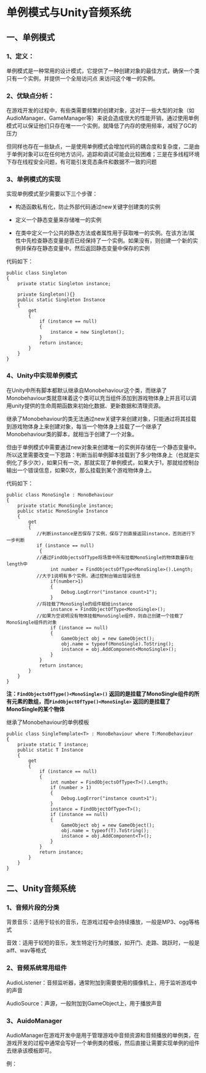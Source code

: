 # 单例模式与Unity音频系统

## 一、单例模式

### 1、定义：

单例模式是一种常用的设计模式，它提供了一种创建对象的最佳方式，确保一个类只有一个实例，并提供一个全局访问点 来访问这个唯一的实例。



### 2、优缺点分析：

在游戏开发的过程中，有些类需要频繁的创建对象，这对于一些大型的对象（如AudioManager、GameManager等）来说会造成很大的性能开销，通过使用单例模式可以保证他们只存在唯一一个实例，就降低了内存的使用频率，减轻了GC的压力



但同样也存在一些缺点，一是使用单例模式会增加代码的耦合度和复杂度，二是由于单例对象可以在任何地方访问，追踪和调试可能会比较困难；三是在多线程环境下存在线程安全问题，有可能引发竞态条件和数据不一致的问题



### 3、单例模式的实现

实现单例模式至少需要以下三个步骤：

- 构造函数私有化，防止外部代码通过new关键字创建类的实例

- 定义一个静态变量来存储唯一的实例

- 在类中定义一个公共的静态方法或者属性用于获取唯一的实例。在该方法/属性中先检查静态变量是否已经保持了一个实例。如果没有，则创建一个新的实例并保存在静态变量中。然后返回静态变量中保存的实例

代码如下：

    public class Singleton
    {
        private static Singleton instance;
    
        private Singleton(){}
        public static Singleton Instance
        {
            get
            {
                if (instance == null)
                {
                    instance = new Singleton();
                }
                return instance;
            }
        }
    }
    
    
    

### 4、Unity中实现单例模式

在Unity中所有脚本都默认继承自Monobehaviour这个类，而继承了Monobehaviour类就意味着这个类可以充当组件添加到游戏物体身上并且可以调用unity提供的生命周期函数来初始化数据、更新数据和清理资源。

继承了Monobehaviour的类无法通过new关键字来创建对象，只能通过将其挂载到游戏物体身上来创建对象，每当一个物体身上挂载了一个继承了Monobehaviour类的脚本，就相当于创建了一个对象。

但由于单例模式中需要通过new对象来创建唯一的实例并存储在一个静态变量中。所以这里需要改变一下思路：判断当前单例脚本挂载到了多少物体身上（也就是实例化了多少次），如果只有一次，那就实现了单例模式，如果大于1，那就给控制台输出一个错误信息，如果0次，那么挂载到某个游戏物体身上。



代码如下：

    public class MonoSingle : MonoBehaviour 
    {
        private static MonoSingle instance;
        public static MonoSingle Instance
        {
            get
            {
               //判断instance是否保存了实例，保存了则直接返回instance，否则进行下一步判断
               if (instance == null)
                {
               //通过FindObjectsOfType将场景中所有挂载MonoSingle的物体数量存在length中
                    int number = FindObjectsOfType<MonoSingle>().Length;
               //大于1说明有多个实例，通过控制台输出错误信息
                    if(number>1)
                    {
                        Debug.LogError("instance count>1");
                    }
               //将挂载了MonoSingle的组件赋给instance
                    instance = FindObjectOfType<MonoSingle>();
               //如果为空说明没有物体挂载MonoSingle组件，则自己创建一个挂载了MonoSingle组件的对象
                    if (instance == null)
                    {
                        GameObject obj = new GameObject();
                        obj.name = typeof(MonoSingle).ToString();
                        instance = obj.AddComponent<MonoSingle>();
                    }
                }
                return instance;
            }
        }
    }

**注：`FindObjectsOfType()<MonoSingle>()` 返回的是挂载了MonoSingle组件的所有元素的数组，而`FindObjectOfType()<MonoSingle>` 返回的是挂载了MonoSingle的某个物体**



继承了Monobehaviour的单例模板

    public class SingleTemplate<T> : MonoBehaviour where T:MonoBehaviour
    {
        private static T instance;
        public static T Instance
        {
            get
            {
                if (instance == null)
                {
                    int number = FindObjectsOfType<T>().Length;
                    if (number > 1)
                    {
                        Debug.LogError("instance count>1");
                    }
                    instance = FindObjectOfType<T>();
                    if (instance == null)
                    {
                        GameObject obj = new GameObject();
                        obj.name = typeof(T).ToString();
                        instance = obj.AddComponent<T>();
                    }
                }
                return instance;
            }
        }
    }





## 二、Unity音频系统

### 1、音频片段的分类

背景音乐：适用于较长的音乐，在游戏过程中会持续播放，一般是MP3、ogg等格式

音效：适用于较短的音乐，发生特定行为时播放，如开门、走路、跳跃时，一般是aiff、wav等格式



### 2、音频系统常用组件

AudioListener：音频监听器，通常附加到需要使用的摄像机上，用于监听游戏中的声音

AudioSource：声源，一般附加到GameObject上，用于播放声音



### 3、AuidoManager

AudioManager在游戏开发中是用于管理游戏中音频资源和音频播放的单例类，在游戏开发的过程中通常会写好一个单例类的模板，然后直接让需要实现单例的组件去继承该模板即可。

例：

    
